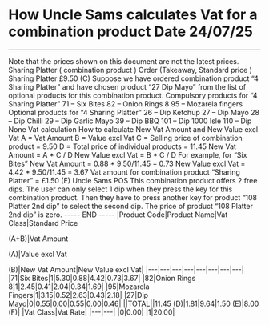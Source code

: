 # How Uncle Sams calculates Vat for a combination product	      Date  24/07/25
______________________________________________________________________________________________
Note that the prices shown on this document are not the latest prices.
Sharing Platter    ( combination product )
Order   (Takeaway, Standard price )
Sharing Platter	£9.50   (C)
Suppose we have ordered combination product  “4  Sharing Platter” and have chosen
product  “27  Dip Mayo” from the list of optional products for this combination product.
Compulsory products for  “4  Sharing Platter”
71 – Six Bites
82 – Onion Rings 8
95 – Mozarela fingers
Optional products for  “4  Sharing Platter”
26 – Dip Ketchup
27 – Dip Mayo
28 – Dip Chilli
29 – Dip Garlic Mayo
39 – Dip BBQ
101 – Dip 1000 Isle
110 – Dip None
Vat calculation
How to calculate New Vat Amount and New Value excl Vat
A = Vat Amount
B = Value excl Vat
C = Selling price of combination product = 9.50
D = Total price of individual products = 11.45
New Vat Amount = A * C / D
New Value excl Vat = B * C / D
For example,  for “Six Bites”
New Vat Amount = 0.88 * 9.50/11.45 = 0.73
New Value excl Vat = 4.42 * 9.50/11.45 = 3.67
Vat amount for combination product “Sharing Platter”  = £1.50  (E)
Uncle Sams POS
This combination product offers 2 free dips.
The user can only select 1 dip when they press the key for this combination product.
Then they have to press another key for product  “108  Platter 2nd dip” to select the second dip. The price of product  “108  Platter 2nd dip”  is zero.
-----  END  -----
|Product Code|Product Name|Vat Class|Standard
Price


(A+B)|Vat Amount


(A)|Value excl Vat

(B)|New
Vat Amount|New Value excl Vat|
|---|---|---|---|---|---|---|---|
|71|Six Bites|1|5.30|0.88|4.42|0.73|3.67|
|82|Onion Rings 8|1|2.45|0.41|2.04|0.34|1.69|
|95|Mozarela Fingers|1|3.15|0.52|2.63|0.43|2.18|
|27|Dip Mayo|0|0.55|0.00|0.55|0.00|0.46|
||TOTAL||11.45  (D)|1.81|9.64|1.50 (E)|8.00 (F)|
|Vat Class|Vat Rate|
|---|---|
|0|0.00|
|1|20.00|